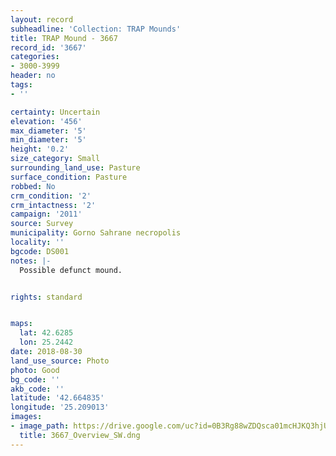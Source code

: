 ```yaml
---
layout: record
subheadline: 'Collection: TRAP Mounds'
title: TRAP Mound - 3667
record_id: '3667'
categories:
- 3000-3999
header: no
tags:
- ''

certainty: Uncertain
elevation: '456'
max_diameter: '5'
min_diameter: '5'
height: '0.2'
size_category: Small
surrounding_land_use: Pasture
surface_condition: Pasture
robbed: No
crm_condition: '2'
crm_intactness: '2'
campaign: '2011'
source: Survey
municipality: Gorno Sahrane necropolis
locality: ''
bgcode: DS001
notes: |-
  Possible defunct mound.


rights: standard


maps:
  lat: 42.6285
  lon: 25.2442
date: 2018-08-30
land_use_source: Photo
photo: Good
bg_code: ''
akb_code: ''
latitude: '42.664835'
longitude: '25.209013'
images:
- image_path: https://drive.google.com/uc?id=0B3Rg88wZDQsca01mcHJKQ3hjUE0
  title: 3667_Overview_SW.dng
---
```

